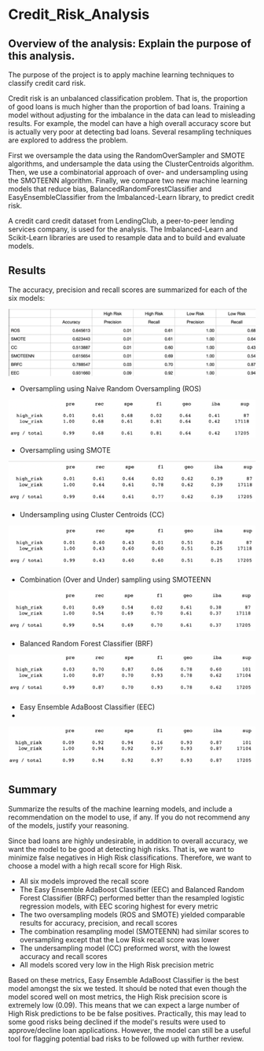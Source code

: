 # Credit_Risk_Analysis

## Overview of the analysis: Explain the purpose of this analysis.

The purpose of the project is to apply machine learning techniques to classify credit card risk.

Credit risk is an unbalanced classification problem. That is, the proportion of good loans is much higher than the proportion of bad loans. Training a model without adjusting for the imbalance in the data can lead to misleading results. For example, the model can have a high overall accuracy score but is actually very poor at detecting bad loans. Several resampling techniques are explored to address the problem. 

First we oversample the data using the RandomOverSampler and SMOTE algorithms, and undersample the data using the ClusterCentroids algorithm. Then, we use a combinatorial approach of over- and undersampling using the SMOTEENN algorithm. Finally, we compare two new machine learning models that reduce bias, BalancedRandomForestClassifier and EasyEnsembleClassifier from the Imbalanced-Learn library, to predict credit risk. 

A credit card credit dataset from LendingClub, a peer-to-peer lending services company, is used for the analysis. The Imbalanced-Learn and Scikit-Learn libraries are used to resample data and to build and evaluate models. 



## Results

The accuracy, precision and recall scores are summarized for each of the six models:

![summary](summary.png)



- Oversampling using Naive Random Oversampling (ROS)

![ros_report](ros_report.png)


- Oversampling using SMOTE 

![smote_report](smote_report.png)


- Undersampling using Cluster Centroids (CC)

![cc_report](cc_report.png)


- Combination (Over and Under) sampling using SMOTEENN

![smoteenn_report](smoteenn_report.png)


- Balanced Random Forest Classifier (BRF)

![brf_report](brf_report.png)


- Easy Ensemble AdaBoost Classifier (EEC)
- 
![eec_report](eec_report.png)



## Summary

Summarize the results of the machine learning models, and include a recommendation on the model to use, if any. If you do not recommend any of the models, justify your reasoning.


Since bad loans are highly undesirable, in addition to overall accuracy, we want the model to be good at detecting high risks. That is, we want to minimize false negatives in High Risk classifications. Therefore, we want to choose a model with a high recall score for High Risk.

- All six models improved the recall score
- The Easy Ensemble AdaBoost Classifier (EEC) and Balanced Random Forest Classifier (BRFC) performed better than the resampled logistic regression models, with EEC scoring highest for every metric
- The two oversampling models (ROS and SMOTE) yielded comparable results for accuracy, precision, and recall scores
- The combination resampling model (SMOTEENN) had similar scores to oversampling except that the Low Risk recall score was lower
- The undersampling model (CC) preformed worst, with the lowest accuracy and recall scores
- All models scored very low in the High Risk precision metric

Based on these metrics, Easy Ensemble AdaBoost Classifier is the best model amongst the six we tested. It should be noted that even though the model scored well on most metrics, the High Risk precision score is extremely low (0.09). This means that we can expect a large number of High Risk predictions to be be false positives. Practically, this may lead to some good risks being declined if the model's results were used to approve/decline loan applications. However, the model can still be a useful tool for flagging potential bad risks to be followed up with further review.

